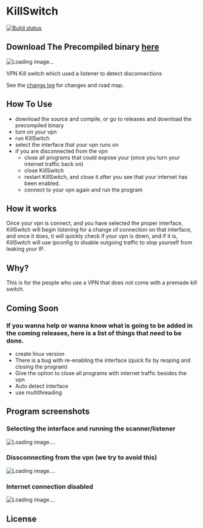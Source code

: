 # KillSwitch
<!-- Replace this badge with your own-->
[![Build status](https://ci.appveyor.com/api/projects/status/hv6uyc059rqbc6fj?svg=true)](https://ci.appveyor.com/project/madskristensen/extensibilitytools)

Download The Precompiled binary [here](https://github.com/t0nic/killswitch-windows/releases)
---------------------------------------

![Loading image...](https://i.imgur.com/B29zayG.png)

VPN Kill switch which used a listener to detect disconnections

See the [change log](CHANGELOG.md) for changes and road map.

## How To Use

- download the source and compile, or go to releases and download the precompiled binary
- turn on your vpn
- run KillSwitch
- select the interface that your vpn runs on
- if you are disconnected from the vpn
  - close all programs that could expose your (once you turn your internet traffic back on)
  - close KillSwitch
  - restart KillSwitch, and close it after you see that your internet has been enabled.
  - connect to your vpn again and run the program
 
  
## How it works
Once your vpn is connect, and you have selected the proper interface, KillSwitch will begin listening for a change of connection on that interface, and once it does, it will quickly check if your vpn is down, and if it is, KillSwitch will use ipconfig to disable outgoing traffic to stop yourself from leaking your IP.

## Why?
This is for the people who use a VPN that does not come with a premade kill switch.
  

## Coming Soon
### If you wanna help or wanna know what is going to be added in the coming releases, here is a list of things that need to be done.
- create linux version
- There is a bug with re-enabling the interface (quick fix by reoping and closing the program)
- Give the option to close all programs with internet traffic besides the vpn
- Auto detect interface
- use multithreading

## Program screenshots
### Selecting the interface and running the scanner/listener
![Loading image....](https://i.imgur.com/yn8bq34.png)
### Dissconnecting from the vpn (we try to avoid this)
![Loading image....](https://i.imgur.com/usPChe2.png)
### Internet connection disabled
![Loading image....](https://i.imgur.com/ZyncrDJ.png) 

## License


